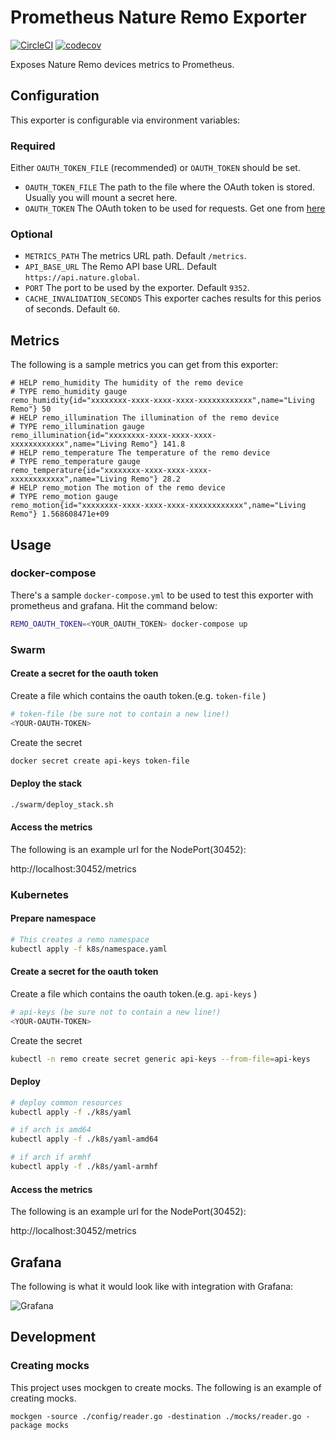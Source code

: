 # Prometheus Nature Remo Exporter

[![CircleCI](https://circleci.com/gh/kenfdev/remo-exporter.svg?style=svg)](https://circleci.com/gh/kenfdev/remo-exporter) [![codecov](https://codecov.io/gh/kenfdev/remo-exporter/branch/master/graph/badge.svg)](https://codecov.io/gh/kenfdev/remo-exporter)

Exposes Nature Remo devices metrics to Prometheus.

## Configuration

This exporter is configurable via environment variables:

### Required

Either `OAUTH_TOKEN_FILE` (recommended) or `OAUTH_TOKEN` should be set.

- `OAUTH_TOKEN_FILE` The path to the file where the OAuth token is stored. Usually you will mount a secret here.
- `OAUTH_TOKEN` The OAuth token to be used for requests. Get one from [here](https://developer.nature.global/)

### Optional

- `METRICS_PATH` The metrics URL path. Default `/metrics`.
- `API_BASE_URL` The Remo API base URL. Default `https://api.nature.global`.
- `PORT` The port to be used by the exporter. Default `9352`.
- `CACHE_INVALIDATION_SECONDS` This exporter caches results for this perios of seconds. Default `60`.

## Metrics

The following is a sample metrics you can get from this exporter:

```plain
# HELP remo_humidity The humidity of the remo device
# TYPE remo_humidity gauge
remo_humidity{id="xxxxxxxx-xxxx-xxxx-xxxx-xxxxxxxxxxxx",name="Living Remo"} 50
# HELP remo_illumination The illumination of the remo device
# TYPE remo_illumination gauge
remo_illumination{id="xxxxxxxx-xxxx-xxxx-xxxx-xxxxxxxxxxxx",name="Living Remo"} 141.8
# HELP remo_temperature The temperature of the remo device
# TYPE remo_temperature gauge
remo_temperature{id="xxxxxxxx-xxxx-xxxx-xxxx-xxxxxxxxxxxx",name="Living Remo"} 28.2
# HELP remo_motion The motion of the remo device
# TYPE remo_motion gauge
remo_motion{id="xxxxxxxx-xxxx-xxxx-xxxx-xxxxxxxxxxxx",name="Living Remo"} 1.568608471e+09
```

## Usage

### docker-compose

There's a sample `docker-compose.yml` to be used to test this exporter with prometheus and grafana. Hit the command below:

```bash
REMO_OAUTH_TOKEN=<YOUR_OAUTH_TOKEN> docker-compose up
```

### Swarm

#### Create a secret for the oauth token

Create a file which contains the oauth token.(e.g. `token-file` )

```bash
# token-file (be sure not to contain a new line!)
<YOUR-OAUTH-TOKEN>
```

Create the secret

```bash
docker secret create api-keys token-file
```

#### Deploy the stack

```bash
./swarm/deploy_stack.sh
```

#### Access the metrics

The following is an example url for the NodePort(30452):

http://localhost:30452/metrics

### Kubernetes

#### Prepare namespace

```bash
# This creates a remo namespace
kubectl apply -f k8s/namespace.yaml
```

#### Create a secret for the oauth token

Create a file which contains the oauth token.(e.g. `api-keys` )

```bash
# api-keys (be sure not to contain a new line!)
<YOUR-OAUTH-TOKEN>
```

Create the secret

```bash
kubectl -n remo create secret generic api-keys --from-file=api-keys
```

#### Deploy

```bash
# deploy common resources
kubectl apply -f ./k8s/yaml

# if arch is amd64
kubectl apply -f ./k8s/yaml-amd64

# if arch if armhf
kubectl apply -f ./k8s/yaml-armhf
```

#### Access the metrics

The following is an example url for the NodePort(30452):

http://localhost:30452/metrics

## Grafana

The following is what it would look like with integration with Grafana:

![Grafana](assets/grafana.jpg)

## Development

### Creating mocks

This project uses mockgen to create mocks. The following is an example of creating mocks.

```
mockgen -source ./config/reader.go -destination ./mocks/reader.go -package mocks
```
